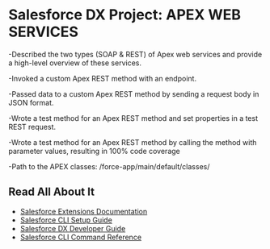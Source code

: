 # Salesforce DX Project: APEX WEB SERVICES

-Described the two types (SOAP & REST) of Apex web services and provide a high-level overview of these services.

-Invoked a custom Apex REST method with an endpoint.

-Passed data to a custom Apex REST method by sending a request body in JSON format.

-Wrote a test method for an Apex REST method and set properties in a test REST request.

-Wrote a test method for an Apex REST method by calling the method with parameter values, resulting in 100% code coverage

-Path to the APEX classes: /force-app/main/default/classes/


## Read All About It

- [Salesforce Extensions Documentation](https://developer.salesforce.com/tools/vscode/)
- [Salesforce CLI Setup Guide](https://developer.salesforce.com/docs/atlas.en-us.sfdx_setup.meta/sfdx_setup/sfdx_setup_intro.htm)
- [Salesforce DX Developer Guide](https://developer.salesforce.com/docs/atlas.en-us.sfdx_dev.meta/sfdx_dev/sfdx_dev_intro.htm)
- [Salesforce CLI Command Reference](https://developer.salesforce.com/docs/atlas.en-us.sfdx_cli_reference.meta/sfdx_cli_reference/cli_reference.htm)
